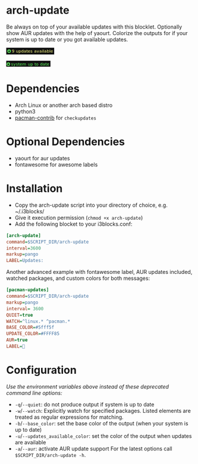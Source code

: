 # arch-update

Be always on top of your available updates with this blocklet. Optionally show AUR updates with the help of yaourt. Colorize the outputs for if your system is up to date or you got available updates.

![](screenshot.png)

![](screenshot2.png)

# Dependencies

* Arch Linux or another arch based distro
* python3
* [pacman-contrib](https://www.archlinux.org/packages/?name=pacman-contrib) for `checkupdates`

# Optional Dependencies

* yaourt for aur updates
* fontawesome for awesome labels

# Installation

* Copy the arch-update script into your directory of choice, e.g. ~/.i3blocks/
* Give it execution permission (`chmod +x arch-update`)
* Add the following blocket to your i3blocks.conf:

```ini
[arch-update]
command=$SCRIPT_DIR/arch-update
interval=3600
markup=pango
LABEL=Updates:
```
Another advanced example with fontawesome label, AUR updates included, watched packages, and custom colors for both messages:
```ini
[pacman-updates]
command=$SCRIPT_DIR/arch-update
markup=pango
interval= 3600
QUIET=true
WATCH=^linux.* ^pacman.*
BASE_COLOR=#5fff5f
UPDATE_COLOR=#FFFF85
AUR=true
LABEL=
```
# Configuration
_Use the environment variables above instead of these deprecated command line options:_

- `-q`/`--quiet`: do not produce output if system is up to date
- `-w`/`--watch`: Explicitly watch for specified packages. Listed elements are treated as regular expressions for matching.
- `-b`/`--base_color`: set the base color of the output (when your system is up to date)
- `-u`/`--updates_available_color`: set the color of the output when updates are available
- `-a`/`--aur`: activate AUR update support
For the latest options call `$SCRIPT_DIR/arch-update -h`.
